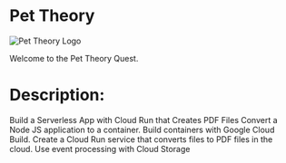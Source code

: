 # Pet Theory

![Pet Theory Logo](https://github.com/rosera/pettheory/blob/main/images/pet_theory_logo.png "Pet Theory")

Welcome to the Pet Theory Quest.

# Description: 
Build a Serverless App with Cloud Run that Creates PDF Files Convert a Node JS application to a container. Build containers with Google Cloud Build. Create a Cloud Run service that converts files to PDF files in the cloud. Use event processing with Cloud Storage